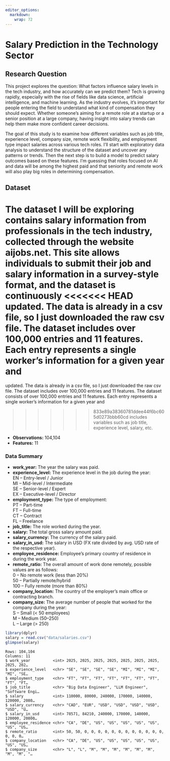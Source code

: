 ```yaml
---
editor_options: 
  markdown: 
    wrap: 72
---
```


# Salary Prediction in the Technology Sector

## Research Question

This project explores the question: What factors influence salary levels
in the tech industry, and how accurately can we predict them? Tech is
growing rapidly, especially with the rise of fields like data science,
artificial intelligence, and machine learning. As the industry evolves,
it’s important for people entering the field to understand what kind of
compensation they should expect. Whether someone’s aiming for a remote
role at a startup or a senior position at a large company, having
insight into salary trends can help them make more confident career
decisions.

The goal of this study is to examine how different variables such as job
title, experience level, company size, remote work flexibility, and
employment type impact salaries across various tech roles. I’ll start
with exploratory data analysis to understand the structure of the
dataset and uncover any patterns or trends. Then the next step is to
build a model to predict salary outcomes based on these features. I’m
guessing that roles focused on AI and data will be among the highest
paid and that seniority and remote work will also play big roles in
determining compensation.

## Dataset

The dataset I will be exploring contains salary information from
professionals in the tech industry, collected through the website
aijobs.net. This site allows individuals to submit their job and salary
information in a survey-style format, and the dataset is continuously
<<<<<<< HEAD
updated. The data is already in a csv file, so I just downloaded the raw
csv file. The dataset includes over 100,000 entries and 11 features.
Each entry represents a single worker’s information for a given year and
=======
updated. The data is already in a csv file, so I just downloaded the raw csv file. The dataset includes over 100,000 entries and 11 features. The dataset consists of over 100,000 entries and 11 features. Each entry represents a single worker’s information for a given year and
>>>>>>> 833e89a38360781ddee44f6bc605d0273bbb60cd
includes variables such as job title, experience level, salary, etc.

-   **Observations:** 104,104
-   **Features:** 11

### Data Summary

-   **work_year:** The year the salary was paid.
-   **experience_level:** The experience level in the job during the
    year:<br>EN – Entry-level / Junior<br>MI – Mid-level /
    Intermediate<br>SE – Senior-level / Expert<br>EX – Executive-level /
    Director
-   **employment_type:** The type of employment:<br>PT – Part-time<br>FT
    – Full-time<br>CT – Contract<br>FL – Freelance
-   **job_title:** The role worked during the year.
-   **salary:** The total gross salary amount paid.
-   **salary_currency:** The currency of the salary paid.
-   **salary_in_usd:** The salary in USD (FX rate divided by avg. USD
    rate of the respective year).
-   **employee_residence:** Employee’s primary country of residence in
    during the work year.
-   **remote_ratio:** The overall amount of work done remotely, possible
    values are as follows:<br>0 – No remote work (less than 20%) <br>50
    – Partially remote/hybrid<br>100 – Fully remote (more than 80%)
-   **company_location:** The country of the employer’s main office or
    contracting branch.
-   **company_size:** The average number of people that worked for the
    company during the year: <br>S – Small (\< 50 employees)<br>M –
    Medium (50–250)<br>L – Large (\> 250)

``` r
library(dplyr)
salary = read.csv("data/salaries.csv")
glimpse(salary)
```

```         
Rows: 104,104
Columns: 11
$ work_year          <int> 2025, 2025, 2025, 2025, 2025, 2025, 2025, 2025, 202…
$ experience_level   <chr> "SE", "SE", "SE", "SE", "MI", "MI", "MI", "MI", "SE…
$ employment_type    <chr> "FT", "FT", "FT", "FT", "FT", "FT", "FT", "FT", "FT…
$ job_title          <chr> "Big Data Engineer", "LLM Engineer", "Software Engi…
$ salary             <int> 110000, 80000, 240000, 170000, 140000, 120000, 2080…
$ salary_currency    <chr> "CAD", "EUR", "USD", "USD", "USD", "USD", "USD", "U…
$ salary_in_usd      <int> 78571, 84210, 240000, 170000, 140000, 120000, 20800…
$ employee_residence <chr> "CA", "DE", "US", "US", "US", "US", "US", "US", "US…
$ remote_ratio       <int> 50, 50, 0, 0, 0, 0, 0, 0, 0, 0, 0, 0, 0, 0, 0, 0, 0…
$ company_location   <chr> "CA", "DE", "US", "US", "US", "US", "US", "US", "US…
$ company_size       <chr> "L", "L", "M", "M", "M", "M", "M", "M", "M", "M", "…
```
